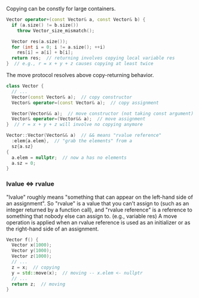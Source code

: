 Copying can be constly for large containers.

```c++
Vector operator+(const Vector& a, const Vector& b) {
  if (a.size() != b.size())
    throw Vector_size_mismatch();

  Vector res(a.size());
  for (int i = 0; i != a.size(); ++i)
    res[i] = a[i] + b[i];
  return res;  // returning involves copying local variable res
}  // e.g., r = x + y + z causes copying at least twice
```

The move protocol resolves above copy-returning behavior.

```c++
class Vector {
  // ...
  Vector(const Vector& a);  // copy constructor
  Vector& operator=(const Vector& a);  // copy assignment

  Vector(Vector&& a);  // move constructor (not taking const argument)
  Vector& operator=(Vector&& a);  // move assignment
}  // r = x + y + z will involve no copying anymore

Vector::Vector(Vector&& a)  // && means "rvalue reference"
  :elem{a.elem},  // "grab the elements" from a
  sz{a.sz}
{
  a.elem = nullptr;  // now a has no elements
  a.sz = 0;
}
```

### lvalue <=> rvalue
"lvalue" roughly means "something that can appear on the left-hand side of an assignment". So "rvalue" is a value that you can't assign to (such as an integer returned by a function call), and "rvalue reference" is a reference to something that nobody else can assign to. (e.g., variable res) A move operation is applied when an rvalue reference is used as an initializer or as the right-hand side of an assignment.

```c++
Vector f() {
  Vector x(1000);
  Vector y(1000);
  Vector z(1000);
  // ...
  z = x;  // copying
  y = std::move(x);  // moving -- x.elem <- nullptr
  // ...
  return z;  // moving
}
```
